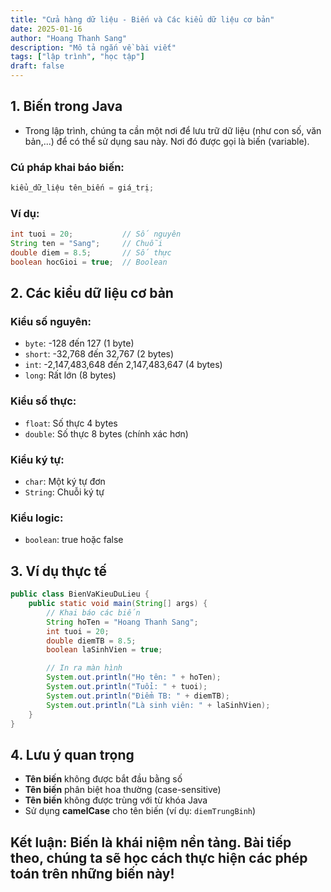 ```yaml
---
title: "Cửa hàng dữ liệu - Biến và Các kiểu dữ liệu cơ bản"
date: 2025-01-16
author: "Hoang Thanh Sang"
description: "Mô tả ngắn về bài viết"
tags: ["lập trình", "học tập"]
draft: false
---
```


<!--more-->

## **1. Biến trong Java**

- Trong lập trình, chúng ta cần một nơi để lưu trữ dữ liệu (như con số, văn bản,...) để có thể sử dụng sau này. Nơi đó được gọi là biến (variable).

### Cú pháp khai báo biến:

```java
kiểu_dữ_liệu tên_biến = giá_trị;
```

### Ví dụ:

```java
int tuoi = 20;           // Số nguyên
String ten = "Sang";     // Chuỗi
double diem = 8.5;       // Số thực
boolean hocGioi = true;  // Boolean
```

## **2. Các kiểu dữ liệu cơ bản**

### **Kiểu số nguyên:**

- `byte`: -128 đến 127 (1 byte)
- `short`: -32,768 đến 32,767 (2 bytes)
- `int`: -2,147,483,648 đến 2,147,483,647 (4 bytes)
- `long`: Rất lớn (8 bytes)

### **Kiểu số thực:**

- `float`: Số thực 4 bytes
- `double`: Số thực 8 bytes (chính xác hơn)

### **Kiểu ký tự:**

- `char`: Một ký tự đơn
- `String`: Chuỗi ký tự

### **Kiểu logic:**

- `boolean`: true hoặc false

## **3. Ví dụ thực tế**

```java
public class BienVaKieuDuLieu {
    public static void main(String[] args) {
        // Khai báo các biến
        String hoTen = "Hoang Thanh Sang";
        int tuoi = 20;
        double diemTB = 8.5;
        boolean laSinhVien = true;

        // In ra màn hình
        System.out.println("Họ tên: " + hoTen);
        System.out.println("Tuổi: " + tuoi);
        System.out.println("Điểm TB: " + diemTB);
        System.out.println("Là sinh viên: " + laSinhVien);
    }
}
```

## **4. Lưu ý quan trọng**

- **Tên biến** không được bắt đầu bằng số
- **Tên biến** phân biệt hoa thường (case-sensitive)
- **Tên biến** không được trùng với từ khóa Java
- Sử dụng **camelCase** cho tên biến (ví dụ: `diemTrungBinh`)

## **Kết luận**: Biến là khái niệm nền tảng. Bài tiếp theo, chúng ta sẽ học cách thực hiện các phép toán trên những biến này!
